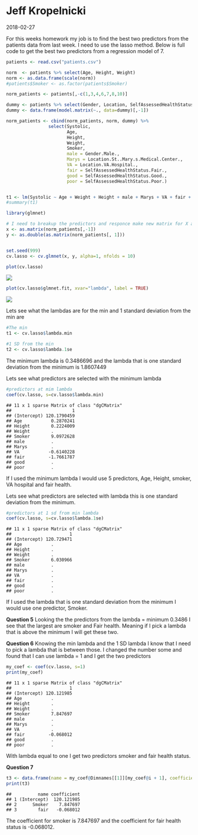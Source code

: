Jeff Kropelnicki
================
2018-02-27

For this weeks homework my job is to find the best two predictors from the patients data from last week. I need to use the lasso method. Below is full code to get the best two predictors from a regression model of 7.

``` r
patients <- read.csv("patients.csv")

norm  <- patients %>% select(Age, Height, Weight)
norm <- as.data.frame(scale(norm))
#patients$Smoker <- as.factor(patients$Smoker)

norm_patients <- patients[,-c(1,3,4,6,7,8,10)]

dummy <- patients %>% select(Gender, Location, SelfAssessedHealthStatus, Smoker)
dummy <- data.frame(model.matrix(~., data=dummy)[,-1])

norm_patients <- cbind(norm_patients, norm, dummy) %>%
                select(Systolic,
                       Age,
                       Height,
                       Weight,
                       Smoker,
                       male = Gender.Male., 
                       Marys = Location.St..Mary.s.Medical.Center., 
                       VA = Location.VA.Hospital., 
                       fair = SelfAssessedHealthStatus.Fair., 
                       good = SelfAssessedHealthStatus.Good., 
                       poor = SelfAssessedHealthStatus.Poor.)


t1 <- lm(Systolic ~ Age + Weight + Height + male + Marys + VA + fair + good + poor + Smoker, data = norm_patients)
#summary(t1)
```

``` r
library(glmnet)

# I need to breakup the predictors and responce make new matrix for X and Y. 
x <- as.matrix(norm_patients[,-1]) 
y <- as.double(as.matrix(norm_patients[, 1]))


set.seed(999)
cv.lasso <- cv.glmnet(x, y, alpha=1, nfolds = 10)

plot(cv.lasso)
```

![](homework_3_files/figure-markdown_github-ascii_identifiers/unnamed-chunk-3-1.png)

``` r
plot(cv.lasso$glmnet.fit, xvar="lambda", label = TRUE)
```

![](homework_3_files/figure-markdown_github-ascii_identifiers/unnamed-chunk-3-2.png)

Lets see what the lambdas are for the min and 1 standard deviation from the min are

``` r
#The min 
t1 <- cv.lasso$lambda.min

#1 SD from the min
t2 <- cv.lasso$lambda.1se
```

The minimum lambda is 0.3486696 and the lambda that is one standard deviation from the minimum is 1.8607449

Lets see what predictors are selected with the minimum lambda

``` r
#predictors at mim lambda
coef(cv.lasso, s=cv.lasso$lambda.min)
```

    ## 11 x 1 sparse Matrix of class "dgCMatrix"
    ##                       1
    ## (Intercept) 120.1790459
    ## Age           0.2870241
    ## Height        0.2224009
    ## Weight        .        
    ## Smoker        9.0972628
    ## male          .        
    ## Marys         .        
    ## VA           -0.6140228
    ## fair         -1.7661787
    ## good          .        
    ## poor          .

If I used the minimum lambda I would use 5 predictors, Age, Height, smoker, VA hospital and fair health.

Lets see what predictors are selected with lambda this is one standard deviation from the minimum.

``` r
#predictors at 1 sd from min lambda
coef(cv.lasso, s=cv.lasso$lambda.1se)
```

    ## 11 x 1 sparse Matrix of class "dgCMatrix"
    ##                      1
    ## (Intercept) 120.729471
    ## Age           .       
    ## Height        .       
    ## Weight        .       
    ## Smoker        6.030966
    ## male          .       
    ## Marys         .       
    ## VA            .       
    ## fair          .       
    ## good          .       
    ## poor          .

If I used the lambda that is one standard deviation from the minimum I would use one predictor, Smoker.

**Question 5**
Looking the the predictors from the lambda = minimum 0.3486 I see that the largest are smoker and Fair health. Meaning if I pick a lambda that is above the minimum I will get these two.

**Question 6**
Knowing the min lambda and the 1 SD lambda I know that I need to pick a lambda that is between those. I changed the number some and found that I can use lambda = 1 and I get the two predictors

``` r
my_coef <- coef(cv.lasso, s=1)
print(my_coef)
```

    ## 11 x 1 sparse Matrix of class "dgCMatrix"
    ##                      1
    ## (Intercept) 120.121985
    ## Age           .       
    ## Height        .       
    ## Weight        .       
    ## Smoker        7.847697
    ## male          .       
    ## Marys         .       
    ## VA            .       
    ## fair         -0.068012
    ## good          .       
    ## poor          .

With lambda equal to one I get two predictors smoker and fair health status.

**Question 7**

``` r
t3 <- data.frame(name = my_coef@Dimnames[[1]][my_coef@i + 1], coefficient = my_coef@x)
print(t3)
```

    ##          name coefficient
    ## 1 (Intercept)  120.121985
    ## 2      Smoker    7.847697
    ## 3        fair   -0.068012

The coefficient for smoker is 7.847697 and the coefficient for fair health status is -0.068012.
